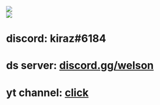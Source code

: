 <img src="https://wakatime.com/badge/user/fe92763d-49ce-484f-8ee8-933fa2f5955f.svg">
<br>
<img src="https://wakatime.com/share/@kiraz/5d4942ed-bf5d-44a8-95ed-7a21fa2005e0.svg">

<h1>discord: kiraz#6184</h1>
<h1>ds server: <a href="https://discord.gg/welson">discord.gg/welson</a></h1>
<h1>yt channel: <a href="https://www.youtube.com/watch?v=4AKkL6yi74E">click</a></h1>
